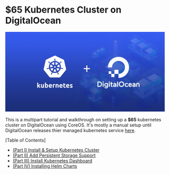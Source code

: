 # $65 Kubernetes Cluster on DigitalOcean

![kubernetes_degitalocean](./assets/kubernetes_digitalocean-compressor.jpg)

This is a multipart tutorial and walkthrough on setting up a **$65** kubernetes cluster on DigitalOcean using CoreOS. It's mostly a manual setup until DigitalOcean releases thier managed kubernetes service [here](https://www.digitalocean.com/products/kubernetes/).

[Table of Contents]
  * [(Part I) Install & Setup Kubernetes Cluster](./Part-I.md)
  * [(Part II) Add Persistent Storage Support](./Part-II.md)
  * [(Part III) Install Kubernetes Dashboard](./Part-III.md)
  * [(Part IV) Installing Helm Charts](./Part-IV.md)

